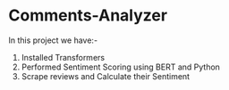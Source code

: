# Comments-Analyzer
In this project we have:-
1. Installed Transformers
2. Performed Sentiment Scoring using BERT and Python
3. Scrape reviews and Calculate their Sentiment
